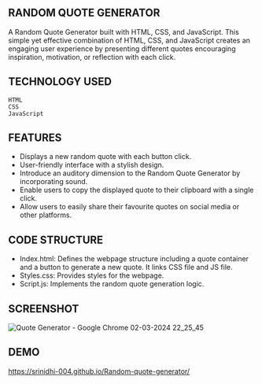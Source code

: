 
## RANDOM QUOTE GENERATOR

A Random Quote Generator built with HTML, CSS, and JavaScript.  This simple yet effective combination of HTML, CSS, and JavaScript creates an engaging user experience by presenting different quotes encouraging  inspiration, motivation, or reflection with each click.

## TECHNOLOGY USED
	HTML  
	CSS 
	JavaScript 
## FEATURES
- Displays a new random quote with each button click.
- User-friendly interface with a stylish design.
- Introduce an auditory dimension to the Random Quote Generator by incorporating sound.
- Enable users to copy the displayed quote to their clipboard with a single click.
- Allow users to easily share their favourite quotes on social media or other platforms. 

## CODE STRUCTURE
- Index.html: Defines the webpage structure including a quote container and a button to generate a new quote. It links CSS file and JS file.
- Styles.css: Provides styles for the webpage.
- Script.js: Implements the random quote generation logic.

## SCREENSHOT
![Quote Generator - Google Chrome 02-03-2024 22_25_45](https://github.com/srinidhi-004/Random-quote-generator/assets/117285679/2797da25-7373-48ce-b08a-4842b532c093)


## DEMO

https://srinidhi-004.github.io/Random-quote-generator/


